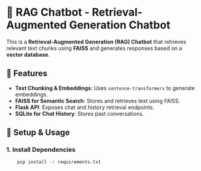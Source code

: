 # 🧠 RAG Chatbot - Retrieval-Augmented Generation Chatbot

This is a **Retrieval-Augmented Generation (RAG) Chatbot** that retrieves relevant text chunks using **FAISS** and generates responses based on a **vector database**.

## 🌟 Features
- **Text Chunking & Embeddings**: Uses `sentence-transformers` to generate embeddings.
- **FAISS for Semantic Search**: Stores and retrieves text using FAISS.
- **Flask API**: Exposes chat and history retrieval endpoints.
- **SQLite for Chat History**: Stores past conversations.

## 🚀 Setup & Usage
### **1. Install Dependencies**
```bash
    pip install -r requirements.txt
